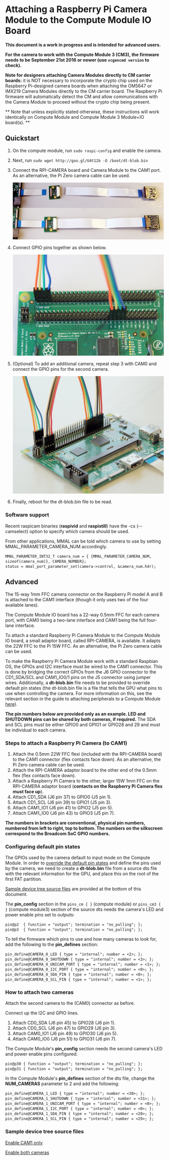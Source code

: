 # Attaching a Raspberry Pi Camera Module to the Compute Module IO Board

**This document is a work in progress and is intended for advanced users.**

**For the camera to work with the Compute Module 3 (CM3), the firmware needs to be September 21st 2016 or newer (use `vcgencmd version` to check).**

**Note for designers attaching Camera Modules directly to CM carrier boards:** it is NOT necessary to incorporate the crypto chip used on the Raspberry Pi–designed camera boards when attaching the OM5647 or IMX219 Camera Modules directly to the CM carrier board. The Raspberry Pi firmware will automatically detect the CM and allow communications with the Camera Module to proceed without the crypto chip being present.

** Note that unless explicitly stated otherwise, these instructions will work identically on Compute Module and Compute Module 3 Module+IO board(s). **

## Quickstart

1. On the compute module, run `sudo raspi-config` and enable the camera.
1. Next, run `sudo wget http://goo.gl/U4t12b -O /boot/dt-blob.bin`
1. Connect the RPI-CAMERA board and Camera Module to the CAM1 port. As an alternative, the Pi Zero camera cable can be used.

    ![Connecting the adapter board](images/CMAIO-Cam-Adapter.jpg)

1. Connect GPIO pins together as shown below.

    ![GPIO connection for a single camera](images/CMIO-Cam-GPIO.jpg)

1. (Optional) To add an additional camera, repeat step 3 with CAM0 and connect the GPIO pins for the second camera.

    ![GPIO connection with additional camera](images/CMIO-Cam-GPIO2.jpg)

1. Finally, reboot for the dt-blob.bin file to be read.

### Software support

Recent raspicam binaries (**raspivid** and **raspistill**) have the -cs (--camselect) option to specify which camera should be used.

From other applications, MMAL can be told which camera to use by setting MMAL_PARAMETER_CAMERA_NUM accordingly.

```
MMAL_PARAMETER_INT32_T camera_num = { {MMAL_PARAMETER_CAMERA_NUM, sizeof(camera_num)}, CAMERA_NUMBER};
status = mmal_port_parameter_set(camera->control, &camera_num.hdr);
```

## Advanced

The 15-way 1mm FFC camera connector on the Raspberry Pi model A and B is attached to the CAM1 interface (though it only uses two of the four available lanes).

The Compute Module IO board has a 22-way 0.5mm FFC for each camera port, with CAM0 being a two-lane interface and CAM1 being the full four-lane interface.

To attach a standard Raspberry Pi Camera Module to the Compute Module IO board, a small adaptor board, called RPI-CAMERA, is available. It adapts the 22W FFC to the Pi 15W FFC. As an alternative, the Pi Zero camera cable can be used.

To make the Raspberry Pi Camera Module work with a standard Raspbian OS, the GPIOs and I2C interface must be wired to the CAM1 connector. This is done by bridging the correct GPIOs from the J6 GPIO connector to the CD1_SDA/SCL and CAM1_IO0/1 pins on the J5 connector using jumper wires. Additionally, a **dt-blob.bin** file needs to be provided to override default pin states (the dt-blob.bin file is a file that tells the GPU what pins to use when controlling the camera. For more information on this, see the relevant section in the guide to attaching peripherals to a Compute Module [here](cm-peri-sw-guide.md)).

**The pin numbers below are provided only as an example. LED and SHUTDOWN pins can be shared by both cameras, if required.** The SDA and SCL pins must be either GPIO0 and GPIO1 or GPIO28 and 29 and must be individual to each camera.

### Steps to attach a Raspberry Pi Camera (to CAM1)

1. Attach the 0.5mm 22W FFC flexi (included with the RPI-CAMERA board) to the CAM1 connector (flex contacts face down). As an alternative, the Pi Zero camera cable can be used.
1. Attach the RPI-CAMERA adaptor board to the other end of the 0.5mm flex (flex contacts face down).
1. Attach a Raspberry Pi Camera to the other, larger 15W 1mm FFC on the RPI-CAMERA adaptor board (**contacts on the Raspberry Pi Camera flex must face up**).
1. Attach CD1_SDA (J6 pin 37) to GPIO0 (J5 pin 1).
1. Attach CD1_SCL (J6 pin 39) to GPIO1 (J5 pin 3).
1. Attach CAM1_IO1 (J6 pin 41) to GPIO2 (J5 pin 5).
1. Attach CAM1_IO0 (J6 pin 43) to GPIO3 (J5 pin 7).

**The numbers in brackets are conventional, physical pin numbers, numbered from left to right, top to bottom. The numbers on the silkscreen correspond to the Broadcom SoC GPIO numbers.**

### Configuring default pin states

The GPIOs used by the camera default to input mode on the Compute Module. In order to [override the default pin states](../../configuration/pin-configuration.md) and define the pins used by the camera, we need to create a **dt-blob.bin** file from a source dts file with the relevant information for the GPU, and place this on the root of the first FAT partition.

[Sample device tree source files](#sample-device-tree-source-files) are provided at the bottom of this document.

The **pin_config** section in the `pins_cm { }` (compute module) or `pins_cm3 { }` (compute module3) section of the source dts needs the camera's LED and power enable pins set to outputs:

```
pin@p2  { function = "output"; termination = "no_pulling"; };
pin@p3  { function = "output"; termination = "no_pulling"; };
```

To tell the firmware which pins to use and how many cameras to look for, add the following to the **pin_defines** section:

```
pin_define@CAMERA_0_LED { type = "internal"; number = <2>; };
pin_define@CAMERA_0_SHUTDOWN { type = "internal"; number = <3>; };
pin_define@CAMERA_0_UNICAM_PORT { type = "internal"; number = <1>; };
pin_define@CAMERA_0_I2C_PORT { type = "internal"; number = <0>; };
pin_define@CAMERA_0_SDA_PIN { type = "internal"; number = <0>; };
pin_define@CAMERA_0_SCL_PIN { type = "internal"; number = <1>; };
```

### How to attach two cameras

Attach the second camera to the (CAM0) connector as before.

Connect up the I2C and GPIO lines.

1. Attach CD0_SDA (J6 pin 45) to GPIO28 (J6 pin 1).
1. Attach CD0_SCL (J6 pin 47) to GPIO29 (J6 pin 3).
1. Attach CAM0_IO1 (J6 pin 49) to GPIO30 (J6 pin 5).
1. Attach CAM0_IO0 (J6 pin 51) to GPIO31 (J6 pin 7).

The Compute Module's **pin_config** section needs the second camera's LED and power enable pins configured:

```
pin@p30 { function = "output"; termination = "no_pulling"; };
pin@p31 { function = "output"; termination = "no_pulling"; };
```

In the Compute Module's **pin_defines** section of the dts file, change the **NUM_CAMERAS** parameter to 2 and add the following:

```
pin_define@CAMERA_1_LED { type = "internal"; number = <30>; };
pin_define@CAMERA_1_SHUTDOWN { type = "internal"; number = <31>; };
pin_define@CAMERA_1_UNICAM_PORT { type = "internal"; number = <0>; };
pin_define@CAMERA_1_I2C_PORT { type = "internal"; number = <0>; };
pin_define@CAMERA_1_SDA_PIN { type = "internal"; number = <28>; };
pin_define@CAMERA_1_SCL_PIN { type = "internal"; number = <29>; };
```

<a name="sample-device-tree-source-files"></a>
### Sample device tree source files

[Enable CAM1 only](dt-blob-cam1.dts)

[Enable both cameras](dt-blob-dualcam.dts)
